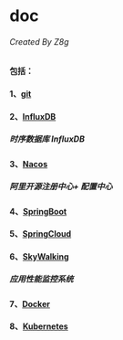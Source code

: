 #  doc  
######  Created By Z8g
  
####  包括：  
  
####  1、<a href="./doc/git.md">git</a>  
  
  
####  2、<a href="./doc/InfluxDB.md">InfluxDB</a>    
  
#####  时序数据库 InfluxDB  
  
  
  
####  3、<a href="./doc/Nacos.md">Nacos</a>    
  
##### 阿里开源注册中心+ 配置中心  
  
  
  
####  4、<a href="./doc/SpringBoot.md">SpringBoot</a>    
  
  
  
####  5、<a href="./doc/SpringCloud.md">SpringCloud</a>  



####  6、<a href="./doc/Skywalking.md">SkyWalking</a>  
#####  应用性能监控系统  

####  7、<a href="./doc/docker.md">Docker</a>  


####  8、<a href="./doc/K8s.md">Kubernetes</a>  
